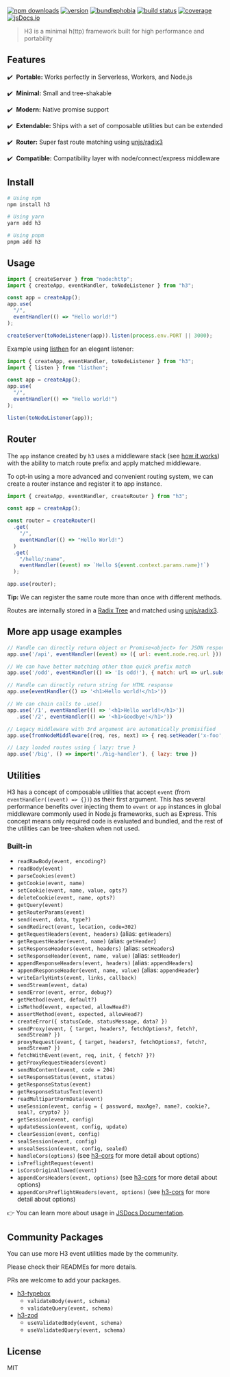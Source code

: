 [![npm downloads](https://img.shields.io/npm/dm/h3.svg?style=flat-square)](https://npmjs.com/package/h3)
[![version](https://img.shields.io/npm/v/h3/latest.svg?style=flat-square)](https://npmjs.com/package/h3)
[![bundlephobia](https://img.shields.io/bundlephobia/min/h3/latest.svg?style=flat-square)](https://bundlephobia.com/result?p=h3)
[![build status](https://img.shields.io/github/actions/workflow/status/unjs/h3/ci.yml?branch=main&style=flat-square)](https://github.com/unjs/h3/actions)
[![coverage](https://img.shields.io/codecov/c/gh/unjs/h3/main?style=flat-square)](https://codecov.io/gh/unjs/h3)
[![jsDocs.io](https://img.shields.io/badge/jsDocs.io-reference-blue?style=flat-square)](https://www.jsdocs.io/package/h3)

> H3 is a minimal h(ttp) framework built for high performance and portability

<!-- ![h3 - Tiny JavaScript Server](.github/banner.svg) -->

## Features

✔️ &nbsp;**Portable:** Works perfectly in Serverless, Workers, and Node.js

✔️ &nbsp;**Minimal:** Small and tree-shakable

✔️ &nbsp;**Modern:** Native promise support

✔️ &nbsp;**Extendable:** Ships with a set of composable utilities but can be extended

✔️ &nbsp;**Router:** Super fast route matching using [unjs/radix3](https://github.com/unjs/radix3)

✔️ &nbsp;**Compatible:** Compatibility layer with node/connect/express middleware

## Install

```bash
# Using npm
npm install h3

# Using yarn
yarn add h3

# Using pnpm
pnpm add h3
```

## Usage

```ts
import { createServer } from "node:http";
import { createApp, eventHandler, toNodeListener } from "h3";

const app = createApp();
app.use(
  "/",
  eventHandler(() => "Hello world!")
);

createServer(toNodeListener(app)).listen(process.env.PORT || 3000);
```

Example using <a href="https://github.com/unjs/listhen">listhen</a> for an elegant listener:

```ts
import { createApp, eventHandler, toNodeListener } from "h3";
import { listen } from "listhen";

const app = createApp();
app.use(
  "/",
  eventHandler(() => "Hello world!")
);

listen(toNodeListener(app));
```

## Router

The `app` instance created by `h3` uses a middleware stack (see [how it works](#how-it-works)) with the ability to match route prefix and apply matched middleware.

To opt-in using a more advanced and convenient routing system, we can create a router instance and register it to app instance.

```ts
import { createApp, eventHandler, createRouter } from "h3";

const app = createApp();

const router = createRouter()
  .get(
    "/",
    eventHandler(() => "Hello World!")
  )
  .get(
    "/hello/:name",
    eventHandler((event) => `Hello ${event.context.params.name}!`)
  );

app.use(router);
```

**Tip:** We can register the same route more than once with different methods.

Routes are internally stored in a [Radix Tree](https://en.wikipedia.org/wiki/Radix_tree) and matched using [unjs/radix3](https://github.com/unjs/radix3).

## More app usage examples

```js
// Handle can directly return object or Promise<object> for JSON response
app.use('/api', eventHandler((event) => ({ url: event.node.req.url }))

// We can have better matching other than quick prefix match
app.use('/odd', eventHandler(() => 'Is odd!'), { match: url => url.substr(1) % 2 })

// Handle can directly return string for HTML response
app.use(eventHandler(() => '<h1>Hello world!</h1>'))

// We can chain calls to .use()
app.use('/1', eventHandler(() => '<h1>Hello world!</h1>'))
   .use('/2', eventHandler(() => '<h1>Goodbye!</h1>'))

// Legacy middleware with 3rd argument are automatically promisified
app.use(fromNodeMiddleware((req, res, next) => { req.setHeader('x-foo', 'bar'); next() }))

// Lazy loaded routes using { lazy: true }
app.use('/big', () => import('./big-handler'), { lazy: true })
```

## Utilities

H3 has a concept of composable utilities that accept `event` (from `eventHandler((event) => {})`) as their first argument. This has several performance benefits over injecting them to `event` or `app` instances in global middleware commonly used in Node.js frameworks, such as Express. This concept means only required code is evaluated and bundled, and the rest of the utilities can be tree-shaken when not used.

### Built-in

- `readRawBody(event, encoding?)`
- `readBody(event)`
- `parseCookies(event)`
- `getCookie(event, name)`
- `setCookie(event, name, value, opts?)`
- `deleteCookie(event, name, opts?)`
- `getQuery(event)`
- `getRouterParams(event)`
- `send(event, data, type?)`
- `sendRedirect(event, location, code=302)`
- `getRequestHeaders(event, headers)` (alias: `getHeaders`)
- `getRequestHeader(event, name)` (alias: `getHeader`)
- `setResponseHeaders(event, headers)` (alias: `setHeaders`)
- `setResponseHeader(event, name, value)` (alias: `setHeader`)
- `appendResponseHeaders(event, headers)` (alias: `appendHeaders`)
- `appendResponseHeader(event, name, value)` (alias: `appendHeader`)
- `writeEarlyHints(event, links, callback)`
- `sendStream(event, data)`
- `sendError(event, error, debug?)`
- `getMethod(event, default?)`
- `isMethod(event, expected, allowHead?)`
- `assertMethod(event, expected, allowHead?)`
- `createError({ statusCode, statusMessage, data? })`
- `sendProxy(event, { target, headers?, fetchOptions?, fetch?, sendStream? })`
- `proxyRequest(event, { target, headers?, fetchOptions?, fetch?, sendStream? })`
- `fetchWithEvent(event, req, init, { fetch? }?)`
- `getProxyRequestHeaders(event)`
- `sendNoContent(event, code = 204)`
- `setResponseStatus(event, status)`
- `getResponseStatus(event)`
- `getResponseStatusText(event)`
- `readMultipartFormData(event)`
- `useSession(event, config = { password, maxAge?, name?, cookie?, seal?, crypto? })`
- `getSession(event, config)`
- `updateSession(event, config, update)`
- `clearSession(event, config)`
- `sealSession(event, config)`
- `unsealSession(event, config, sealed)`
- `handleCors(options)` (see [h3-cors](https://github.com/NozomuIkuta/h3-cors) for more detail about options)
- `isPreflightRequest(event)`
- `isCorsOriginAllowed(event)`
- `appendCorsHeaders(event, options)` (see [h3-cors](https://github.com/NozomuIkuta/h3-cors) for more detail about options)
- `appendCorsPreflightHeaders(event, options)` (see [h3-cors](https://github.com/NozomuIkuta/h3-cors) for more detail about options)

👉 You can learn more about usage in [JSDocs Documentation](https://www.jsdocs.io/package/h3#package-functions).

## Community Packages

You can use more H3 event utilities made by the community.

Please check their READMEs for more details.

PRs are welcome to add your packages.

- [h3-typebox](https://github.com/kevinmarrec/h3-typebox)
  - `validateBody(event, schema)`
  - `validateQuery(event, schema)`
- [h3-zod](https://github.com/wobsoriano/h3-zod)
  - `useValidatedBody(event, schema)`
  - `useValidatedQuery(event, schema)`

## License

MIT
